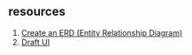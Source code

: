 ## resources

1. [Create an ERD (Entity Relationship Diagram)](https://dbdiagram.io/d/Rekollect-DB-67695f95d16109b4009714a1)
2. [Draft UI](https://excalidraw.com/#room=1da8aaa8d2251a05ebbb,VPmluEqwrbs6w_uSh7g3NA)
